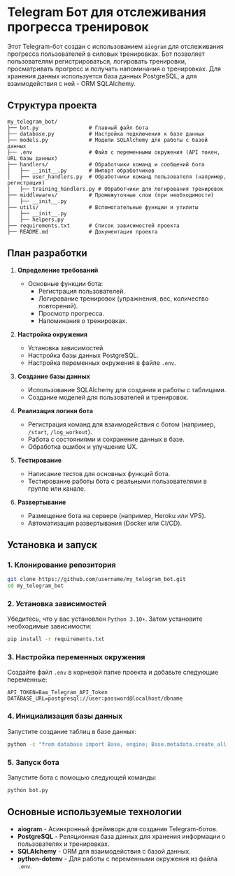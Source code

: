 # Telegram Бот для отслеживания прогресса тренировок

Этот Telegram-бот создан с использованием `aiogram` для отслеживания прогресса пользователей в силовых тренировках. Бот позволяет пользователям регистрироваться, логировать тренировки, просматривать прогресс и получать напоминания о тренировках. Для хранения данных используется база данных PostgreSQL, а для взаимодействия с ней - ORM SQLAlchemy.

## Структура проекта

```
my_telegram_bot/
├── bot.py                # Главный файл бота
├── database.py           # Настройка подключения к базе данных
├── models.py             # Модели SQLAlchemy для работы с базой данных
├── .env                  # Файл с переменными окружения (API токен, URL базы данных)
├── handlers/             # Обработчики команд и сообщений бота
│   ├── __init__.py       # Импорт обработчиков
│   ├── user_handlers.py  # Обработчики команд пользователя (например, регистрация)
│   ├── training_handlers.py # Обработчики для логирования тренировок
├── middlewares/          # Промежуточные слои (при необходимости)
│   ├── __init__.py
├── utils/                # Вспомогательные функции и утилиты
│   ├── __init__.py
│   ├── helpers.py
├── requirements.txt      # Список зависимостей проекта
├── README.md             # Документация проекта
```

## План разработки

1. **Определение требований**
   - Основные функции бота:
     - Регистрация пользователей.
     - Логирование тренировок (упражнения, вес, количество повторений).
     - Просмотр прогресса.
     - Напоминания о тренировках.

2. **Настройка окружения**
   - Установка зависимостей.
   - Настройка базы данных PostgreSQL.
   - Настройка переменных окружения в файле `.env`.

3. **Создание базы данных**
   - Использование SQLAlchemy для создания и работы с таблицами.
   - Создание моделей для пользователей и тренировок.

4. **Реализация логики бота**
   - Регистрация команд для взаимодействия с ботом (например, `/start`, `/log_workout`).
   - Работа с состояниями и сохранение данных в базе.
   - Обработка ошибок и улучшение UX.

5. **Тестирование**
   - Написание тестов для основных функций бота.
   - Тестирование работы бота с реальными пользователями в группе или канале.

6. **Развертывание**
   - Размещение бота на сервере (например, Heroku или VPS).
   - Автоматизация развертывания (Docker или CI/CD).

## Установка и запуск

### 1. Клонирование репозитория
```bash
git clone https://github.com/username/my_telegram_bot.git
cd my_telegram_bot
```

### 2. Установка зависимостей
Убедитесь, что у вас установлен `Python 3.10+`. Затем установите необходимые зависимости:
```bash
pip install -r requirements.txt
```

### 3. Настройка переменных окружения
Создайте файл `.env` в корневой папке проекта и добавьте следующие переменные:
```
API_TOKEN=Ваш_Telegram_API_Token
DATABASE_URL=postgresql://user:password@localhost/dbname
```

### 4. Инициализация базы данных
Запустите создание таблиц в базе данных:
```bash
python -c "from database import Base, engine; Base.metadata.create_all(engine)"
```

### 5. Запуск бота
Запустите бота с помощью следующей команды:
```bash
python bot.py
```

## Основные используемые технологии

- **aiogram** - Асинхронный фреймворк для создания Telegram-ботов.
- **PostgreSQL** - Реляционная база данных для хранения информации о пользователях и тренировках.
- **SQLAlchemy** - ORM для взаимодействия с базой данных.
- **python-dotenv** - Для работы с переменными окружения из файла `.env`.
